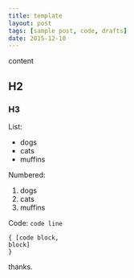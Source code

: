 ```yaml
---
title: template
layout: post
tags: [sample post, code, drafts]
date: 2015-12-10
---
```


content

## H2

### H3

List:

- dogs
- cats
- muffins

Numbered:

1. dogs
2. cats
3. muffins

Code: `code line`

```
{ [code block,
block]
}
```

thanks.
